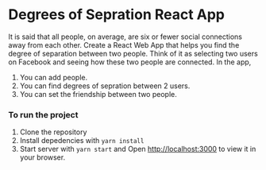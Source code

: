 # Degrees of Sepration React App

It is said that all people, on average, are six or fewer social connections away from each
other. Create a React Web App that helps you find the degree of separation between two
people.
Think of it as selecting two users on Facebook and seeing how these two people are
connected.
In the app,

1. You can add people.
2. You can find degrees of sepration between 2 users.
3. You can set the friendship between two people.

### To run the project

1. Clone the repository
2. Install depedencies with `yarn install`
3. Start server with `yarn start` and Open [http://localhost:3000](http://localhost:3000) to view it in your browser.

